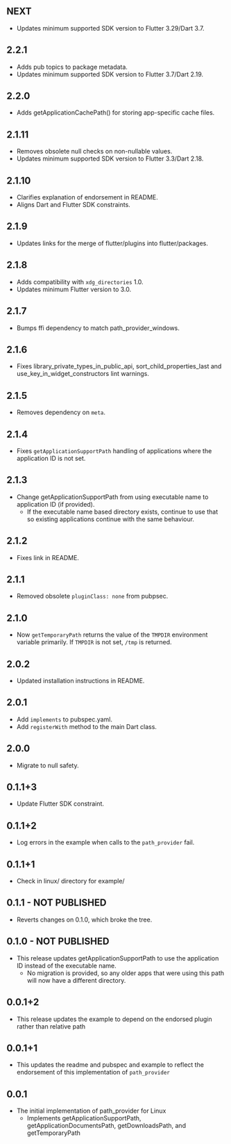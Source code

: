 ## NEXT

* Updates minimum supported SDK version to Flutter 3.29/Dart 3.7.

## 2.2.1

* Adds pub topics to package metadata.
* Updates minimum supported SDK version to Flutter 3.7/Dart 2.19.

## 2.2.0

* Adds getApplicationCachePath() for storing app-specific cache files.

## 2.1.11

* Removes obsolete null checks on non-nullable values.
* Updates minimum supported SDK version to Flutter 3.3/Dart 2.18.

## 2.1.10

* Clarifies explanation of endorsement in README.
* Aligns Dart and Flutter SDK constraints.

## 2.1.9

* Updates links for the merge of flutter/plugins into flutter/packages.

## 2.1.8

* Adds compatibility with `xdg_directories` 1.0.
* Updates minimum Flutter version to 3.0.

## 2.1.7

* Bumps ffi dependency to match path_provider_windows.

## 2.1.6

* Fixes library_private_types_in_public_api, sort_child_properties_last and use_key_in_widget_constructors
  lint warnings.

## 2.1.5

* Removes dependency on `meta`.

## 2.1.4

* Fixes `getApplicationSupportPath` handling of applications where the
  application ID is not set.

## 2.1.3

* Change getApplicationSupportPath from using executable name to application ID (if provided).
  * If the executable name based directory exists, continue to use that so existing applications continue with the same behaviour.

## 2.1.2

* Fixes link in README.

## 2.1.1

* Removed obsolete `pluginClass: none` from pubpsec.

## 2.1.0

* Now `getTemporaryPath` returns the value of the `TMPDIR` environment variable primarily. If `TMPDIR` is not set, `/tmp` is returned.

## 2.0.2

* Updated installation instructions in README.

## 2.0.1

* Add `implements` to pubspec.yaml.
* Add `registerWith` method to the main Dart class.

## 2.0.0

* Migrate to null safety.

## 0.1.1+3

* Update Flutter SDK constraint.

## 0.1.1+2

* Log errors in the example when calls to the `path_provider` fail.

## 0.1.1+1

* Check in linux/ directory for example/

## 0.1.1 - NOT PUBLISHED

* Reverts changes on 0.1.0, which broke the tree.

## 0.1.0 - NOT PUBLISHED

* This release updates getApplicationSupportPath to use the application ID instead of the executable name.
  * No migration is provided, so any older apps that were using this path will now have a different directory.

## 0.0.1+2

* This release updates the example to depend on the endorsed plugin rather than relative path

## 0.0.1+1

* This updates the readme and pubspec and example to reflect the endorsement of this implementation of `path_provider`

## 0.0.1

* The initial implementation of path\_provider for Linux
  * Implements getApplicationSupportPath, getApplicationDocumentsPath, getDownloadsPath, and getTemporaryPath
